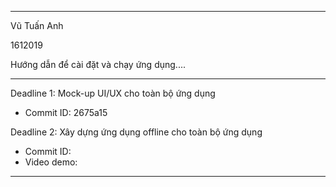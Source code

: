 ------------------------------------------------
Vũ Tuấn Anh

1612019

Hướng dẫn để cài đặt và chạy ứng dụng....

---------------
Deadline 1: Mock-up UI/UX cho toàn bộ ứng dụng
  - Commit ID: 2675a15

Deadline 2: Xây dựng ứng dụng offline cho toàn bộ ứng dụng
  - Commit ID: 
  - Video demo: 
------------------------------------------------
